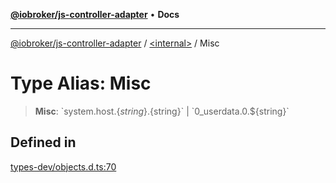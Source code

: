 [**@iobroker/js-controller-adapter**](../../README.md) • **Docs**

***

[@iobroker/js-controller-adapter](../../globals.md) / [\<internal\>](../README.md) / Misc

# Type Alias: Misc

> **Misc**: \`system.host.$\{string\}.$\{string\}\` \| \`0\_userdata.0.$\{string\}\`

## Defined in

[types-dev/objects.d.ts:70](https://github.com/ioBroker/ioBroker.js-controller/blob/b50a278725d350a15d2e89556fee6afed5154f0b/packages/types-dev/objects.d.ts#L70)
